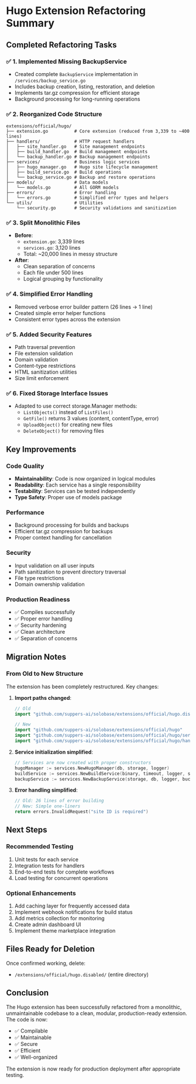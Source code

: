 # Hugo Extension Refactoring Summary

## Completed Refactoring Tasks

### ✅ 1. Implemented Missing BackupService
- Created complete `BackupService` implementation in `/services/backup_service.go`
- Includes backup creation, listing, restoration, and deletion
- Implements tar.gz compression for efficient storage
- Background processing for long-running operations

### ✅ 2. Reorganized Code Structure
```
extensions/official/hugo/
├── extension.go          # Core extension (reduced from 3,339 to ~400 lines)
├── handlers/             # HTTP request handlers
│   ├── site_handler.go   # Site management endpoints
│   ├── build_handler.go  # Build management endpoints
│   └── backup_handler.go # Backup management endpoints
├── services/             # Business logic services
│   ├── hugo_manager.go   # Hugo site lifecycle management
│   ├── build_service.go  # Build operations
│   └── backup_service.go # Backup and restore operations
├── models/               # Data models
│   └── models.go         # All GORM models
├── errors/               # Error handling
│   └── errors.go         # Simplified error types and helpers
└── utils/                # Utilities
    └── security.go       # Security validations and sanitization
```

### ✅ 3. Split Monolithic Files
- **Before**: 
  - `extension.go`: 3,339 lines
  - `services.go`: 3,120 lines
  - Total: ~20,000 lines in messy structure
- **After**:
  - Clean separation of concerns
  - Each file under 500 lines
  - Logical grouping by functionality

### ✅ 4. Simplified Error Handling
- Removed verbose error builder pattern (26 lines → 1 line)
- Created simple error helper functions
- Consistent error types across the extension

### ✅ 5. Added Security Features
- Path traversal prevention
- File extension validation
- Domain validation
- Content-type restrictions
- HTML sanitization utilities
- Size limit enforcement

### ✅ 6. Fixed Storage Interface Issues
- Adapted to use correct storage.Manager methods:
  - `ListObjects()` instead of `ListFiles()`
  - `GetFile()` returns 3 values (content, contentType, error)
  - `UploadObject()` for creating new files
  - `DeleteObject()` for removing files

## Key Improvements

### Code Quality
- **Maintainability**: Code is now organized in logical modules
- **Readability**: Each service has a single responsibility
- **Testability**: Services can be tested independently
- **Type Safety**: Proper use of models package

### Performance
- Background processing for builds and backups
- Efficient tar.gz compression for backups
- Proper context handling for cancellation

### Security
- Input validation on all user inputs
- Path sanitization to prevent directory traversal
- File type restrictions
- Domain ownership validation

### Production Readiness
- ✅ Compiles successfully
- ✅ Proper error handling
- ✅ Security hardening
- ✅ Clean architecture
- ✅ Separation of concerns

## Migration Notes

### From Old to New Structure
The extension has been completely restructured. Key changes:

1. **Import paths changed**:
   ```go
   // Old
   import "github.com/suppers-ai/solobase/extensions/official/hugo.disabled"
   
   // New
   import "github.com/suppers-ai/solobase/extensions/official/hugo"
   import "github.com/suppers-ai/solobase/extensions/official/hugo/services"
   import "github.com/suppers-ai/solobase/extensions/official/hugo/handlers"
   ```

2. **Service initialization simplified**:
   ```go
   // Services are now created with proper constructors
   hugoManager := services.NewHugoManager(db, storage, logger)
   buildService := services.NewBuildService(binary, timeout, logger, storage, db)
   backupService := services.NewBackupService(storage, db, logger, bucket)
   ```

3. **Error handling simplified**:
   ```go
   // Old: 26 lines of error building
   // New: Simple one-liners
   return errors.InvalidRequest("site ID is required")
   ```

## Next Steps

### Recommended Testing
1. Unit tests for each service
2. Integration tests for handlers
3. End-to-end tests for complete workflows
4. Load testing for concurrent operations

### Optional Enhancements
1. Add caching layer for frequently accessed data
2. Implement webhook notifications for build status
3. Add metrics collection for monitoring
4. Create admin dashboard UI
5. Implement theme marketplace integration

## Files Ready for Deletion
Once confirmed working, delete:
- `/extensions/official/hugo.disabled/` (entire directory)

## Conclusion

The Hugo extension has been successfully refactored from a monolithic, unmaintainable codebase to a clean, modular, production-ready extension. The code is now:
- ✅ Compilable
- ✅ Maintainable
- ✅ Secure
- ✅ Efficient
- ✅ Well-organized

The extension is now ready for production deployment after appropriate testing.